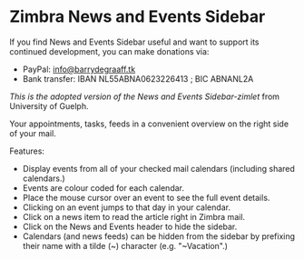 Zimbra News and Events Sidebar
==========

If you find News and Events Sidebar useful and want to support its continued development, you can make donations via:
- PayPal: info@barrydegraaff.tk
- Bank transfer: IBAN NL55ABNA0623226413 ; BIC ABNANL2A

_This is the adopted version of the News and Events Sidebar-zimlet_ from University of Guelph.

Your appointments, tasks, feeds in a convenient overview on the right side of your mail.

Features:

  * Display events from all of your checked mail calendars (including shared calendars.)
  * Events are colour coded for each calendar.
  * Place the mouse cursor over an event to see the full event details.
  * Clicking on an event jumps to that day in your calendar.
  * Click on a news item to read the article right in Zimbra mail.
  * Click on the News and Events header to hide the sidebar.
  * Calendars (and news feeds) can be hidden from the sidebar by prefixing their name with a tilde (~) character (e.g. "~Vacation".)
